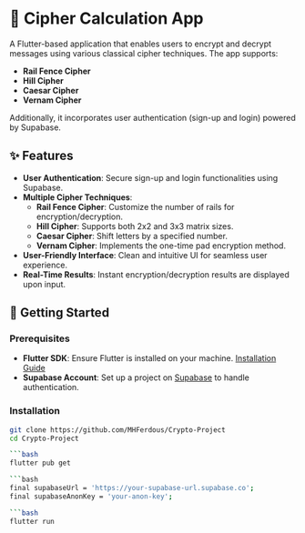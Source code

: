 # 🔐 Cipher Calculation App

A Flutter-based application that enables users to encrypt and decrypt messages using various classical cipher techniques. The app supports:

- **Rail Fence Cipher**
- **Hill Cipher**
- **Caesar Cipher**
- **Vernam Cipher**

Additionally, it incorporates user authentication (sign-up and login) powered by Supabase.

## ✨ Features

- **User Authentication**: Secure sign-up and login functionalities using Supabase.
- **Multiple Cipher Techniques**:
  - **Rail Fence Cipher**: Customize the number of rails for encryption/decryption.
  - **Hill Cipher**: Supports both 2x2 and 3x3 matrix sizes.
  - **Caesar Cipher**: Shift letters by a specified number.
  - **Vernam Cipher**: Implements the one-time pad encryption method.
- **User-Friendly Interface**: Clean and intuitive UI for seamless user experience.
- **Real-Time Results**: Instant encryption/decryption results are displayed upon input.

## 🚀 Getting Started

### Prerequisites

- **Flutter SDK**: Ensure Flutter is installed on your machine. [Installation Guide](https://flutter.dev/docs/get-started/install)
- **Supabase Account**: Set up a project on [Supabase](https://supabase.io/) to handle authentication.

### Installation

   ```bash
   git clone https://github.com/MHFerdous/Crypto-Project
   cd Crypto-Project

  ```bash
   flutter pub get
 
  ```bash
   final supabaseUrl = 'https://your-supabase-url.supabase.co';
   final supabaseAnonKey = 'your-anon-key';

  ```bash
   flutter run


